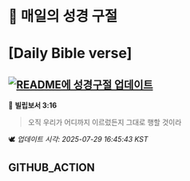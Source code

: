 # 🙏 매일의 성경 구절
# [Daily Bible verse]
## [![README에 성경구절 업데이트](https://github.com/DONGSUKA/first_test/actions/workflows/update-readme-bible.yml/badge.svg)](https://github.com/DONGSUKA/first_test/actions/workflows/update-readme-bible.yml)
<!-- START_BIBLE_VERSE -->
📖 **빌립보서 3:16**
> 오직 우리가 어디까지 이르렀든지 그대로 행할 것이라

🕊️ _업데이트 시각: 2025-07-29 16:45:43 KST_
  <!-- END_BIBLE_VERSE -->
## GITHUB_ACTION
